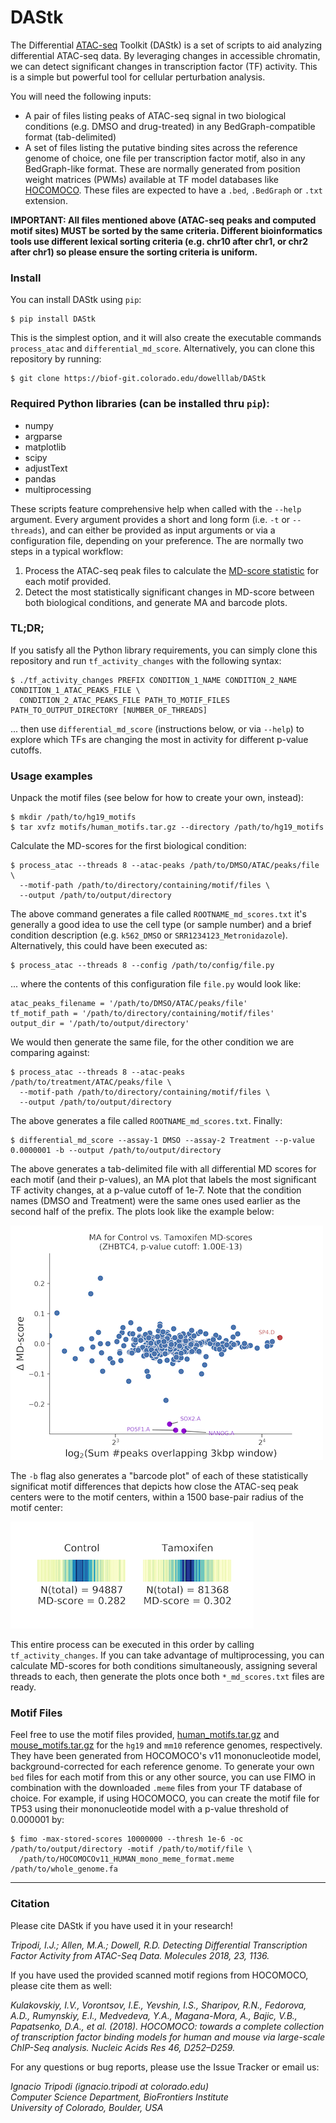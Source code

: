 # DAStk

The Differential [ATAC-seq](https://www.ncbi.nlm.nih.gov/pmc/articles/PMC4374986/) Toolkit (DAStk) is a set of scripts to aid analyzing differential ATAC-seq data. By leveraging changes in accessible chromatin, we can detect significant changes in transcription factor (TF) activity. This is a simple but powerful tool for cellular perturbation analysis.

You will need the following inputs:

- A pair of files listing peaks of ATAC-seq signal in two biological conditions (e.g. DMSO and drug-treated) in any BedGraph-compatible format (tab-delimited)
- A set of files listing the putative binding sites across the reference genome of choice, one file per transcription factor motif, also in any BedGraph-like format. These are normally generated from position weight matrices (PWMs) available at TF model databases like [HOCOMOCO](http://hocomoco11.autosome.ru). These files are expected to have a `.bed`, `.BedGraph` or `.txt` extension.

**IMPORTANT: All files mentioned above (ATAC-seq peaks and computed motif sites) MUST be sorted by the same criteria. Different bioinformatics tools use different lexical sorting criteria (e.g. chr10 after chr1, or chr2 after chr1) so please ensure the sorting criteria is uniform.**

### Install

You can install DAStk using `pip`:

    $ pip install DAStk

This is the simplest option, and it will also create the executable commands `process_atac` and `differential_md_score`. Alternatively, you can clone this repository by running:

    $ git clone https://biof-git.colorado.edu/dowelllab/DAStk

### Required Python libraries (can be installed thru `pip`):

* numpy
* argparse
* matplotlib
* scipy
* adjustText
* pandas
* multiprocessing

These scripts feature comprehensive help when called with the `--help` argument. Every argument provides a short and long form (i.e. `-t` or `--threads`), and can either be provided as input arguments or via a configuration file, depending on your preference. The are normally two steps in a typical workflow:

1. Process the ATAC-seq peak files to calculate the [MD-score statistic](https://genome.cshlp.org/content/28/3/334.short) for each motif provided.
2. Detect the most statistically significant changes in MD-score between both biological conditions, and generate MA and barcode plots.

### TL;DR;

If you satisfy all the Python library requirements, you can simply clone this repository and run `tf_activity_changes` with the following syntax:

    $ ./tf_activity_changes PREFIX CONDITION_1_NAME CONDITION_2_NAME CONDITION_1_ATAC_PEAKS_FILE \
      CONDITION_2_ATAC_PEAKS_FILE PATH_TO_MOTIF_FILES PATH_TO_OUTPUT_DIRECTORY [NUMBER_OF_THREADS]

... then use `differential_md_score` (instructions below, or via `--help`) to explore which TFs are changing the most in activity for different p-value cutoffs.

### Usage examples

Unpack the motif files (see below for how to create your own, instead):

    $ mkdir /path/to/hg19_motifs
    $ tar xvfz motifs/human_motifs.tar.gz --directory /path/to/hg19_motifs

Calculate the MD-scores for the first biological condition:

    $ process_atac --threads 8 --atac-peaks /path/to/DMSO/ATAC/peaks/file \
      --motif-path /path/to/directory/containing/motif/files \
      --output /path/to/output/directory

The above command generates a file called `ROOTNAME_md_scores.txt` it's generally a good idea to use the cell type (or sample number) and a brief condition description (e.g. `k562_DMSO` or `SRR1234123_Metronidazole`). Alternatively, this could have been executed as:

    $ process_atac --threads 8 --config /path/to/config/file.py

... where the contents of this configuration file `file.py` would look like:

    atac_peaks_filename = '/path/to/DMSO/ATAC/peaks/file'
    tf_motif_path = '/path/to/directory/containing/motif/files'
    output_dir = '/path/to/output/directory'

We would then generate the same file, for the other condition we are comparing against:

    $ process_atac --threads 8 --atac-peaks /path/to/treatment/ATAC/peaks/file \
      --motif-path /path/to/directory/containing/motif/files \
      --output /path/to/output/directory

The above generates a file called `ROOTNAME_md_scores.txt`. Finally:

    $ differential_md_score --assay-1 DMSO --assay-2 Treatment --p-value 0.0000001 -b --output /path/to/output/directory

The above generates a tab-delimited file with all differential MD scores for each motif (and their p-values), an MA plot that labels the most significant TF activity changes, at a p-value cutoff of 1e-7. Note that the condition names (DMSO and Treatment) were the same ones used earlier as the second half of the prefix. The plots look like the example below:

![Sample MA plot](./doc_files/sample_MA_plot.png)

The `-b` flag also generates a "barcode plot" of each of these statistically significat motif differences that depicts how close the ATAC-seq peak centers were to the motif centers, within a 1500 base-pair radius of the motif center:

![Sample barcode plot](./doc_files/sample_barcode_plot.png)

This entire process can be executed in this order by calling `tf_activity_changes`. If you can take advantage of multiprocessing, you can calculate MD-scores for both conditions simultaneously, assigning several threads to each, then generate the plots once both `*_md_scores.txt` files are ready.

### Motif Files

Feel free to use the motif files provided, [human_motifs.tar.gz](http://dowell.colorado.edu/pubs/DAStk/human_motifs.tar.gz) and [mouse_motifs.tar.gz](http://dowell.colorado.edu/pubs/DAStk/mouse_motifs.tar.gz) for the `hg19` and `mm10` reference genomes, respectively. They have been generated from HOCOMOCO's v11 mononucleotide model, background-corrected for each reference genome. To generate your own `bed` files for each motif from this or any other source, you can use FIMO in combination with the downloaded `.meme` files from your TF database of choice. For example, if using HOCOMOCO, you can create the motif file for TP53 using their mononucleotide model with a p-value threshold of 0.000001 by:

    $ fimo -max-stored-scores 10000000 --thresh 1e-6 -oc /path/to/output/directory -motif /path/to/motif/file \
      /path/to/HOCOMOCOv11_HUMAN_mono_meme_format.meme /path/to/whole_genome.fa


-----

### Citation

Please cite DAStk if you have used it in your research!  

*Tripodi, I.J.; Allen, M.A.; Dowell, R.D.	Detecting Differential Transcription Factor Activity from ATAC-Seq Data. Molecules 2018, 23, 1136.*  

If you have used the provided scanned motif regions from HOCOMOCO, please cite them as well:

*Kulakovskiy, I.V., Vorontsov, I.E., Yevshin, I.S., Sharipov, R.N., Fedorova, A.D., Rumynskiy, E.I., Medvedeva, Y.A., Magana-Mora, A., Bajic, V.B., Papatsenko, D.A., et al. (2018). HOCOMOCO: towards a complete collection of transcription factor binding models for human and mouse via large-scale ChIP-Seq analysis. Nucleic Acids Res 46, D252–D259.*

For any questions or bug reports, please use the Issue Tracker or email us:  


*Ignacio Tripodi (ignacio.tripodi at colorado.edu)*  
*Computer Science Department, BioFrontiers Institute*  
*University of Colorado, Boulder, USA*
